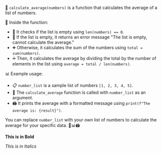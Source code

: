 📝 `calculate_average(numbers)` is a function that calculates the average of a list of numbers.

🧮 Inside the function:
   - 📏 It checks if the list is empty using `len(numbers) == 0`.
   - 🛑 If the list is empty, it returns an error message "The list is empty, cannot calculate the average."
   - ➕ Otherwise, it calculates the sum of the numbers using `total = sum(numbers)`.
   - ➗ Then, it calculates the average by dividing the total by the number of elements in the list using `average = total / len(numbers)`.

📊 Example usage:
   - 📋 `number_list` is a sample list of numbers `[1, 2, 3, 4, 5]`.
   - 📝 The `calculate_average` function is called with `number_list` as an argument.
   - 🖨️ It prints the average with a formatted message using `print(f"The average is: {result}")`.

You can replace `number_list` with your own list of numbers to calculate the average for your specific data. 🧮📊🖨️

**This is in Bold** 

*This is in Italics*
 
